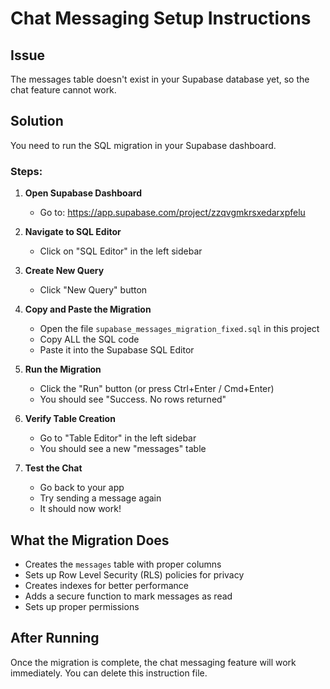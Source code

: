 # Chat Messaging Setup Instructions

## Issue
The messages table doesn't exist in your Supabase database yet, so the chat feature cannot work.

## Solution
You need to run the SQL migration in your Supabase dashboard.

### Steps:

1. **Open Supabase Dashboard**
   - Go to: https://app.supabase.com/project/zzqvgmkrsxedarxpfelu

2. **Navigate to SQL Editor**
   - Click on "SQL Editor" in the left sidebar

3. **Create New Query**
   - Click "New Query" button

4. **Copy and Paste the Migration**
   - Open the file `supabase_messages_migration_fixed.sql` in this project
   - Copy ALL the SQL code
   - Paste it into the Supabase SQL Editor

5. **Run the Migration**
   - Click the "Run" button (or press Ctrl+Enter / Cmd+Enter)
   - You should see "Success. No rows returned"

6. **Verify Table Creation**
   - Go to "Table Editor" in the left sidebar
   - You should see a new "messages" table

7. **Test the Chat**
   - Go back to your app
   - Try sending a message again
   - It should now work!

## What the Migration Does
- Creates the `messages` table with proper columns
- Sets up Row Level Security (RLS) policies for privacy
- Creates indexes for better performance
- Adds a secure function to mark messages as read
- Sets up proper permissions

## After Running
Once the migration is complete, the chat messaging feature will work immediately. You can delete this instruction file.
